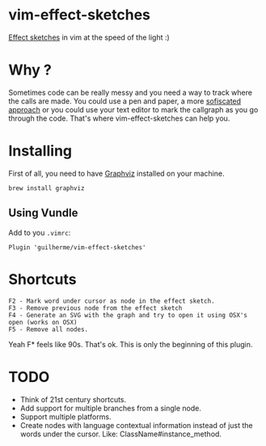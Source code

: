 # vim-effect-sketches

[Effect sketches](https://www.amazon.com/Working-Effectively-Legacy-Michael-Feathers/dp/0131177052/ref=sr_1_1?ie=UTF8&qid=1495199951&sr=8-1&keywords=working+effectively) in vim at the speed of the light  :)


# Why ?

Sometimes code can be really messy and you need a way to track where the calls are made. You could use a pen and paper, a more [sofiscated approach](https://github.com/tmm1/perftools.rb) or you could use your text editor to mark the callgraph as you go through the code. That's where vim-effect-sketches can help you.


# Installing

First of all, you need to have [Graphviz](http://www.graphviz.org/) installed on your machine.
```
brew install graphviz
```

## Using Vundle
Add to you ```.vimrc```:
```
Plugin 'guilherme/vim-effect-sketches'
```

# Shortcuts
```
F2 - Mark word under cursor as node in the effect sketch.
F3 - Remove previous node from the effect sketch
F4 - Generate an SVG with the graph and try to open it using OSX's open (works on OSX)
F5 - Remove all nodes.
```

Yeah F* feels like 90s. That's ok. This is only the beginning of this plugin.

# TODO
- Think of 21st century shortcuts.
- Add support for multiple branches from a single node.
- Support multiple platforms.
- Create nodes with language contextual information instead of just the words under the cursor. Like: ClassName#instance_method.
